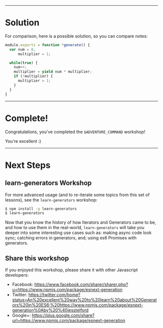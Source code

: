 ----

# Solution

For comparison, here is a possible solution, so you can compare notes:

```js
module.exports = function *generate() {
  var num = 0,
      multiplier = 1;

  while(true) {
    num++;
    multiplier = yield num * multiplier;
    if (!multiplier) {
      multiplier = 1;
    }
  }
}
```

----

# Complete!

Congratulations, you've completed the `$ADVENTURE_COMMAND` workshop!

You're excellent :)

----

# Next Steps

## learn-generators Workshop

For more advanced usage (and to re-iterate some topics from this set of lessons), see the `learn-generators` workshop:

```bash
$ npm install -g learn-generators
$ learn-generators
```

Now that you know the history of how Iterators and Generators came to be, and
how to use them in the real-world, `learn-generators` will take you deeper into
some interesting use cases such as: making async code look sync; catching errors
in generators, and; using es6 Promises with generators.

## Share this workshop

If you enjoyed this workshop, please share it with other Javascript developers:

 * Facebook: https://www.facebook.com/sharer/sharer.php?u=https://www.npmjs.com/package/esnext-generation
 * Twitter: https://twitter.com/home?status=An%20excellent%20way%20to%20learn%20about%20Generators%20in%20ES6:%20https://www.npmjs.com/package/esnext-generation%0Aby%20%40jesstelford
 * Google+: https://plus.google.com/share?url=https://www.npmjs.com/package/esnext-generation
